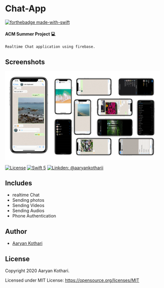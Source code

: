 # Chat-App

[![forthebadge made-with-swift](http://ForTheBadge.com/images/badges/made-with-swift.svg)](https://swift.org/)

#### ACM Summer Project 💻
```
Realtime Chat application using firebase.
```

 ## Screenshots
 <p float="left">
 <img src ="iChat.png"  />      
 </p>
 
 [![License](http://img.shields.io/badge/License-MIT-green.svg?style=flat)](https://github.com/aaryankotharii/Chat-App/blob/master/LICENSE)
[![Swift 5](https://img.shields.io/badge/Swift-5.0-orange.svg?style=flat)](https://swift.org)
[![Linkden: @aaryankotharii](https://img.shields.io/badge/Contact-Linkedin-blue.svg?style=flat)](www.linkedin.com/in/aaryankotharii) 

## Includes
- realtime Chat
- Sending photos
- Sending Videos
- Sending Audios
- Phone Authentication

## Author

* [Aaryan Kothari](https://github.com/aaryankotharii)

## License

   Copyright 2020 Aaryan Kothari.

   Licensed under MIT License: https://opensource.org/licenses/MIT

